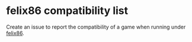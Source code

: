 # felix86 compatibility list

Create an issue to report the compatibility of a game when running under [felix86](https://github.com/OFFTKP/felix86).